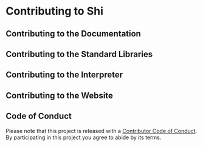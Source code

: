# Contributing to Shi

## Contributing to the Documentation

## Contributing to the Standard Libraries

## Contributing to the Interpreter

## Contributing to the Website

## Code of Conduct

Please note that this project is released with a [Contributor Code of Conduct](https://github.com/shi-lang/shi/blob/master/CODE_OF_CONDUCT.md).
By participating in this project you agree to abide by its terms.
